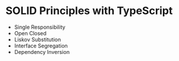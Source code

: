 # SOLID Principles with TypeScript

- Single Responsibility
- Open Closed
- Liskov Substitution
- Interface Segregation
- Dependency Inversion
